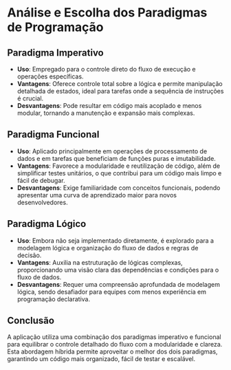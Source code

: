 # Análise e Escolha dos Paradigmas de Programação

## Paradigma Imperativo

- **Uso**: Empregado para o controle direto do fluxo de execução e operações específicas.
- **Vantagens**: Oferece controle total sobre a lógica e permite manipulação detalhada de estados, ideal para tarefas onde a sequência de instruções é crucial.
- **Desvantagens**: Pode resultar em código mais acoplado e menos modular, tornando a manutenção e expansão mais complexas.

## Paradigma Funcional

- **Uso**: Aplicado principalmente em operações de processamento de dados e em tarefas que beneficiam de funções puras e imutabilidade.
- **Vantagens**: Favorece a modularidade e reutilização de código, além de simplificar testes unitários, o que contribui para um código mais limpo e fácil de debugar.
- **Desvantagens**: Exige familiaridade com conceitos funcionais, podendo apresentar uma curva de aprendizado maior para novos desenvolvedores.

## Paradigma Lógico

- **Uso**: Embora não seja implementado diretamente, é explorado para a modelagem lógica e organização do fluxo de dados e regras de decisão.
- **Vantagens**: Auxilia na estruturação de lógicas complexas, proporcionando uma visão clara das dependências e condições para o fluxo de dados.
- **Desvantagens**: Requer uma compreensão aprofundada de modelagem lógica, sendo desafiador para equipes com menos experiência em programação declarativa.

## Conclusão

A aplicação utiliza uma combinação dos paradigmas imperativo e funcional para equilibrar o controle detalhado do fluxo com a modularidade e clareza. Esta abordagem híbrida permite aproveitar o melhor dos dois paradigmas, garantindo um código mais organizado, fácil de testar e escalável.
